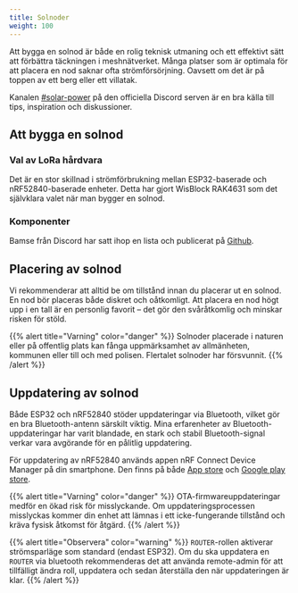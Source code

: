 ```yaml
---
title: Solnoder
weight: 100
---
```

Att bygga en solnod är både en rolig teknisk utmaning och ett effektivt sätt att förbättra täckningen i meshnätverket.
Många platser som är optimala för att placera en nod saknar ofta strömförsörjning. Oavsett om det är på toppen av ett berg eller ett villatak.

Kanalen [#solar-power](https://discord.com/channels/867578229534359593/970723761013800970) på den officiella Discord serven är en bra källa till tips, inspiration och diskussioner.


## Att bygga en solnod
### Val av LoRa hårdvara
Det är en stor skillnad i strömförbrukning mellan ESP32-baserade och nRF52840-baserade enheter.
Detta har gjort WisBlock RAK4631 som det självklara valet när man bygger en solnod.

### Komponenter
Bamse från Discord har satt ihop en lista och publicerat på [Github](https://github.com/TheBamse/Meshtastic-Solar-Nodes/blob/main/partslist_2025.md).


## Placering av solnod
Vi rekommenderar att alltid be om tillstånd innan du placerar ut en solnod.
En nod bör placeras både diskret och oåtkomligt.
Att placera en nod högt upp i en tall är en personlig favorit – det gör den svåråtkomlig och minskar risken för stöld.

{{% alert title="Varning" color="danger" %}}
Solnoder placerade i naturen eller på offentlig plats kan fånga uppmärksamhet av allmänheten, kommunen eller till och med polisen. Flertalet solnoder har försvunnit.
{{% /alert %}}

## Uppdatering av solnod
Både ESP32 och nRF52840 stöder uppdateringar via Bluetooth, vilket gör en bra Bluetooth-antenn särskilt viktig. 
Mina erfarenheter av Bluetooth-uppdateringar har varit blandade, en stark och stabil Bluetooth-signal verkar vara avgörande för en pålitlig uppdatering.

För uppdatering av nRF52840 används appen nRF Connect Device Manager på din smartphone. Den finns på både [App store](https://apps.apple.com/us/app/nrf-connect-device-manager/id1519423539) och [Google play store](https://play.google.com/store/apps/details?id=no.nordicsemi.android.nrfconnectdevicemanager&hl=en&gl=US).

{{% alert title="Varning" color="danger" %}}
OTA-firmwareuppdateringar medför en ökad risk för misslyckande. Om uppdateringsprocessen misslyckas kommer din enhet att lämnas i ett icke-fungerande tillstånd och kräva fysisk åtkomst för åtgärd.
{{% /alert %}}

{{% alert title="Observera" color="warning" %}}
`ROUTER`-rollen aktiverar strömsparläge som standard (endast ESP32). Om du ska uppdatera en `ROUTER` via bluetooth rekommenderas det att använda remote-admin för att tillfälligt ändra roll, uppdatera och sedan återställa den när uppdateringen är klar.
{{% /alert %}}
